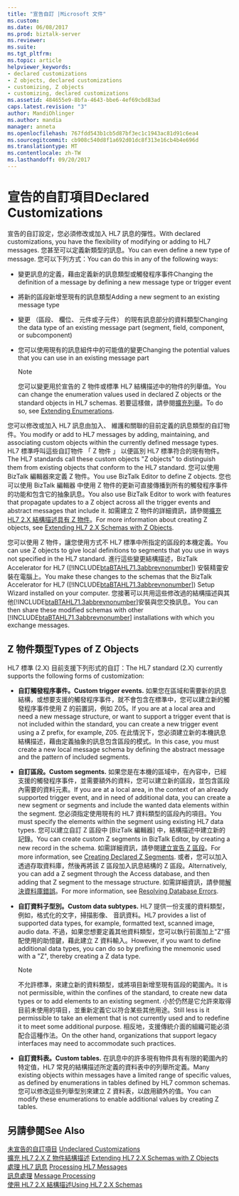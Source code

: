 ```yaml
---
title: "宣告自訂 |Microsoft 文件"
ms.custom: 
ms.date: 06/08/2017
ms.prod: biztalk-server
ms.reviewer: 
ms.suite: 
ms.tgt_pltfrm: 
ms.topic: article
helpviewer_keywords:
- declared customizations
- Z objects, declared customizations
- customizing, Z objects
- customizing, declared customizations
ms.assetid: 484655e9-8bfa-4643-bbe6-4ef69cbd83ad
caps.latest.revision: "3"
author: MandiOhlinger
ms.author: mandia
manager: anneta
ms.openlocfilehash: 767fdd543b1cb5d87bf3ec1c1943ac81d91c6ea4
ms.sourcegitcommit: cb908c540d8f1a692d01dc8f313e16cb4b4e696d
ms.translationtype: MT
ms.contentlocale: zh-TW
ms.lasthandoff: 09/20/2017
---
```

# <a name="declared-customizations"></a><span data-ttu-id="8211d-102">宣告的自訂項目</span><span class="sxs-lookup"><span data-stu-id="8211d-102">Declared Customizations</span></span>
<span data-ttu-id="8211d-103">宣告的自訂設定，您必須修改或加入 HL7 訊息的彈性。</span><span class="sxs-lookup"><span data-stu-id="8211d-103">With declared customizations, you have the flexibility of modifying or adding to HL7 messages.</span></span> <span data-ttu-id="8211d-104">您甚至可以定義新類型的訊息。</span><span class="sxs-lookup"><span data-stu-id="8211d-104">You can even define a new type of message.</span></span> <span data-ttu-id="8211d-105">您可以下列方式：</span><span class="sxs-lookup"><span data-stu-id="8211d-105">You can do this in any of the following ways:</span></span>  
  
-   <span data-ttu-id="8211d-106">變更訊息的定義，藉由定義新的訊息類型或觸發程序事件</span><span class="sxs-lookup"><span data-stu-id="8211d-106">Changing the definition of a message by defining a new message type or trigger event</span></span>  
  
-   <span data-ttu-id="8211d-107">將新的區段新增至現有的訊息類型</span><span class="sxs-lookup"><span data-stu-id="8211d-107">Adding a new segment to an existing message type</span></span>  
  
-   <span data-ttu-id="8211d-108">變更 （區段、 欄位、 元件或子元件） 的現有訊息部分的資料類型</span><span class="sxs-lookup"><span data-stu-id="8211d-108">Changing the data type of an existing message part (segment, field, component, or subcomponent)</span></span>  
  
-   <span data-ttu-id="8211d-109">您可以使用現有的訊息組件中的可能值的變更</span><span class="sxs-lookup"><span data-stu-id="8211d-109">Changing the potential values that you can use in an existing message part</span></span>  
  
    > [!NOTE]
    >  <span data-ttu-id="8211d-110">您可以變更用於宣告的 Z 物件或標準 HL7 結構描述中的物件的列舉值。</span><span class="sxs-lookup"><span data-stu-id="8211d-110">You can change the enumeration values used in declared Z objects or the standard objects in HL7 schemas.</span></span> <span data-ttu-id="8211d-111">若要這樣做，請參閱[擴充列舉](../../adapters-and-accelerators/accelerator-hl7/extending-enumerations.md)。</span><span class="sxs-lookup"><span data-stu-id="8211d-111">To do so, see [Extending Enumerations](../../adapters-and-accelerators/accelerator-hl7/extending-enumerations.md).</span></span>  
  
 <span data-ttu-id="8211d-112">您可以修改或加入 HL7 訊息由加入、 維護和關聯的目前定義的訊息類型的自訂物件。</span><span class="sxs-lookup"><span data-stu-id="8211d-112">You modify or add to HL7 messages by adding, maintaining, and associating custom objects within the currently defined message types.</span></span> <span data-ttu-id="8211d-113">HL7 標準呼叫這些自訂物件 「 Z 物件 」 以便區別 HL7 標準符合的現有物件。</span><span class="sxs-lookup"><span data-stu-id="8211d-113">The HL7 standards call these custom objects "Z objects" to distinguish them from existing objects that conform to the HL7 standard.</span></span> <span data-ttu-id="8211d-114">您可以使用 BizTalk 編輯器來定義 Z 物件。</span><span class="sxs-lookup"><span data-stu-id="8211d-114">You use BizTalk Editor to define Z objects.</span></span> <span data-ttu-id="8211d-115">您也可以使用 BizTalk 編輯器 中使用 Z 物件的更新可直接傳播到所有的觸發程序事件的功能和包含它的抽象訊息。</span><span class="sxs-lookup"><span data-stu-id="8211d-115">You also use BizTalk Editor to work with features that propagate updates to a Z object across all the trigger events and abstract messages that include it.</span></span> <span data-ttu-id="8211d-116">如需建立 Z 物件的詳細資訊，請參閱[擴充 HL7 2.X 結構描述具有 Z 物件](../../adapters-and-accelerators/accelerator-hl7/extending-hl7-2-x-schemas-with-z-objects.md)。</span><span class="sxs-lookup"><span data-stu-id="8211d-116">For more information about creating Z objects, see [Extending HL7 2.X Schemas with Z Objects](../../adapters-and-accelerators/accelerator-hl7/extending-hl7-2-x-schemas-with-z-objects.md).</span></span>  
  
 <span data-ttu-id="8211d-117">您可以使用 Z 物件，讓您使用方式不 HL7 標準中所指定的區段的本機定義。</span><span class="sxs-lookup"><span data-stu-id="8211d-117">You can use Z objects to give local definitions to segments that you use in ways not specified in the HL7 standard.</span></span> <span data-ttu-id="8211d-118">進行這些變更結構描述，BizTalk Accelerator for HL7 ([!INCLUDE[btaBTAHL71.3abbrevnonumber](../../includes/btabtahl71-3abbrevnonumber-md.md)]) 安裝精靈安裝在電腦上。</span><span class="sxs-lookup"><span data-stu-id="8211d-118">You make these changes to the schemas that the BizTalk Accelerator for HL7 ([!INCLUDE[btaBTAHL71.3abbrevnonumber](../../includes/btabtahl71-3abbrevnonumber-md.md)]) Setup Wizard installed on your computer.</span></span> <span data-ttu-id="8211d-119">您接著可以共用這些修改過的結構描述與其他[!INCLUDE[btaBTAHL71.3abbrevnonumber](../../includes/btabtahl71-3abbrevnonumber-md.md)]安裝與您交換訊息。</span><span class="sxs-lookup"><span data-stu-id="8211d-119">You can then share these modified schemas with other [!INCLUDE[btaBTAHL71.3abbrevnonumber](../../includes/btabtahl71-3abbrevnonumber-md.md)] installations with which you exchange messages.</span></span>  
  
## <a name="types-of-z-objects"></a><span data-ttu-id="8211d-120">Z 物件類型</span><span class="sxs-lookup"><span data-stu-id="8211d-120">Types of Z Objects</span></span>  
 <span data-ttu-id="8211d-121">HL7 標準 (2.X) 目前支援下列形式的自訂：</span><span class="sxs-lookup"><span data-stu-id="8211d-121">The HL7 standard (2.X) currently supports the following forms of customization:</span></span>  
  
-   <span data-ttu-id="8211d-122">**自訂觸發程序事件。**</span><span class="sxs-lookup"><span data-stu-id="8211d-122">**Custom trigger events.**</span></span> <span data-ttu-id="8211d-123">如果您在區域和需要新的訊息結構，或想要支援的觸發程序事件，就不會包含在標準中，您可以建立新的觸發程序事件使用 Z 的前置詞，例如 Z05。</span><span class="sxs-lookup"><span data-stu-id="8211d-123">If you are at a local area and need a new message structure, or want to support a trigger event that is not included within the standard, you can create a new trigger event using a Z prefix, for example, Z05.</span></span> <span data-ttu-id="8211d-124">在此情況下，您必須建立新的本機訊息結構描述，藉由定義抽象的訊息包含區段的模式。</span><span class="sxs-lookup"><span data-stu-id="8211d-124">In this case, you must create a new local message schema by defining the abstract message and the pattern of included segments.</span></span>  
  
-   <span data-ttu-id="8211d-125">**自訂區段。**</span><span class="sxs-lookup"><span data-stu-id="8211d-125">**Custom segments.**</span></span> <span data-ttu-id="8211d-126">如果您是在本機的區域中，在內容中，已經支援的觸發程序事件，並需要額外的資料，您可以建立新的區段，並包含區段內需要的資料元素。</span><span class="sxs-lookup"><span data-stu-id="8211d-126">If you are at a local area, in the context of an already supported trigger event, and in need of additional data, you can create a new segment or segments and include the wanted data elements within the segment.</span></span> <span data-ttu-id="8211d-127">您必須指定使用現有的 HL7 資料類型的區段內的項目。</span><span class="sxs-lookup"><span data-stu-id="8211d-127">You must specify the elements within the segment using existing HL7 data types.</span></span> <span data-ttu-id="8211d-128">您可以建立自訂 Z 區段中 [BizTalk 編輯器] 中，結構描述中建立新的記錄。</span><span class="sxs-lookup"><span data-stu-id="8211d-128">You can create custom Z segments in BizTalk Editor, by creating a new record in the schema.</span></span> <span data-ttu-id="8211d-129">如需詳細資訊，請參閱[建立宣告 Z 區段](../../adapters-and-accelerators/accelerator-hl7/creating-declared-z-segments.md)。</span><span class="sxs-lookup"><span data-stu-id="8211d-129">For more information, see [Creating Declared Z Segments](../../adapters-and-accelerators/accelerator-hl7/creating-declared-z-segments.md).</span></span> <span data-ttu-id="8211d-130">或者，您可以加入透過存取資料庫，然後再將該 Z 區段加入訊息結構的 Z 區段。</span><span class="sxs-lookup"><span data-stu-id="8211d-130">Alternatively, you can add a Z segment through the Access database, and then adding that Z segment to the message structure.</span></span> <span data-ttu-id="8211d-131">如需詳細資訊，請參閱[解決資料庫錯誤](../../adapters-and-accelerators/accelerator-hl7/resolving-database-errors.md)。</span><span class="sxs-lookup"><span data-stu-id="8211d-131">For more information, see [Resolving Database Errors](../../adapters-and-accelerators/accelerator-hl7/resolving-database-errors.md).</span></span>  
  
-   <span data-ttu-id="8211d-132">**自訂資料子型別。**</span><span class="sxs-lookup"><span data-stu-id="8211d-132">**Custom data subtypes.**</span></span> <span data-ttu-id="8211d-133">HL7 提供一份支援的資料類型，例如，格式化的文字，掃描影像、 音訊資料。</span><span class="sxs-lookup"><span data-stu-id="8211d-133">HL7 provides a list of supported data types, for example, formatted text, scanned image, audio data.</span></span> <span data-ttu-id="8211d-134">不過，如果您想要定義其他資料類型，您可以執行前面加上"Z"搭配使用的助憶鍵，藉此建立 Z 資料輸入。</span><span class="sxs-lookup"><span data-stu-id="8211d-134">However, if you want to define additional data types, you can do so by prefixing the mnemonic used with a "Z", thereby creating a Z data type.</span></span>  
  
    > [!NOTE]
    >  <span data-ttu-id="8211d-135">不允許標準，來建立新的資料類型，或將項目新增至現有區段的範圍內。</span><span class="sxs-lookup"><span data-stu-id="8211d-135">It is not permissible, within the confines of the standard, to create new data types or to add elements to an existing segment.</span></span> <span data-ttu-id="8211d-136">小於仍然是它允許來取得目前未使用的項目，並重新定義它以符合某些其他用途。</span><span class="sxs-lookup"><span data-stu-id="8211d-136">Still less is it permissible to take an element that is not currently used and to redefine it to meet some additional purpose.</span></span> <span data-ttu-id="8211d-137">相反地，支援傳統介面的組織可能必須配合這種作法。</span><span class="sxs-lookup"><span data-stu-id="8211d-137">On the other hand, organizations that support legacy interfaces may need to accommodate such practices.</span></span>  
  
-   <span data-ttu-id="8211d-138">**自訂資料表。**</span><span class="sxs-lookup"><span data-stu-id="8211d-138">**Custom tables.**</span></span> <span data-ttu-id="8211d-139">在訊息中的許多現有物件具有有限的範圍內的特定值，HL7 常見的結構描述所定義的資料表中的列舉所定義。</span><span class="sxs-lookup"><span data-stu-id="8211d-139">Many existing objects within messages have a limited range of specific values, as defined by enumerations in tables defined by HL7 common schemas.</span></span> <span data-ttu-id="8211d-140">您可以修改這些列舉型別來建立 Z 資料表，以啟用額外的值。</span><span class="sxs-lookup"><span data-stu-id="8211d-140">You can modify these enumerations to enable additional values by creating Z tables.</span></span>  
  
## <a name="see-also"></a><span data-ttu-id="8211d-141">另請參閱</span><span class="sxs-lookup"><span data-stu-id="8211d-141">See Also</span></span>  
 <span data-ttu-id="8211d-142">[未宣告的自訂項目](../../adapters-and-accelerators/accelerator-hl7/undeclared-customizations.md) </span><span class="sxs-lookup"><span data-stu-id="8211d-142">[Undeclared Customizations](../../adapters-and-accelerators/accelerator-hl7/undeclared-customizations.md) </span></span>  
 <span data-ttu-id="8211d-143">[擴充 HL7 2.X Z 物件結構描述](../../adapters-and-accelerators/accelerator-hl7/extending-hl7-2-x-schemas-with-z-objects.md) </span><span class="sxs-lookup"><span data-stu-id="8211d-143">[Extending HL7 2.X Schemas with Z Objects](../../adapters-and-accelerators/accelerator-hl7/extending-hl7-2-x-schemas-with-z-objects.md) </span></span>  
 <span data-ttu-id="8211d-144">[處理 HL7 訊息](../../adapters-and-accelerators/accelerator-hl7/processing-hl7-messages.md) </span><span class="sxs-lookup"><span data-stu-id="8211d-144">[Processing HL7 Messages](../../adapters-and-accelerators/accelerator-hl7/processing-hl7-messages.md) </span></span>  
 <span data-ttu-id="8211d-145">[訊息處理](../../adapters-and-accelerators/accelerator-hl7/message-processing.md) </span><span class="sxs-lookup"><span data-stu-id="8211d-145">[Message Processing](../../adapters-and-accelerators/accelerator-hl7/message-processing.md) </span></span>  
 [<span data-ttu-id="8211d-146">使用 HL7 2.X 結構描述</span><span class="sxs-lookup"><span data-stu-id="8211d-146">Using HL7 2.X Schemas</span></span>](../../adapters-and-accelerators/accelerator-hl7/using-hl7-2-x-schemas.md)